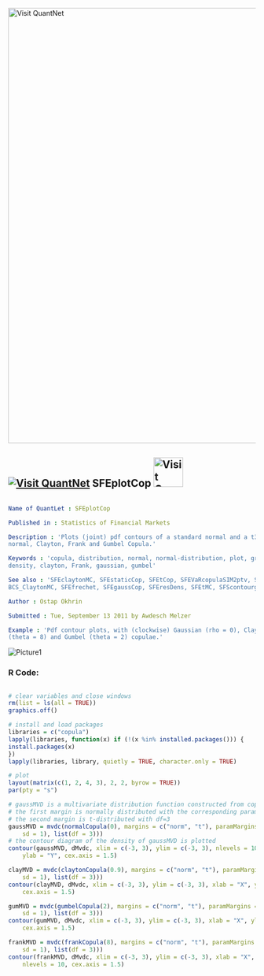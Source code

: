 
[<img src="https://github.com/QuantLet/Styleguide-and-FAQ/blob/master/pictures/banner.png" width="884" alt="Visit QuantNet">](http://quantlet.de/)

## [<img src="https://github.com/QuantLet/Styleguide-and-FAQ/blob/master/pictures/qloqo.png" alt="Visit QuantNet">](http://quantlet.de/) **SFEplotCop** [<img src="https://github.com/QuantLet/Styleguide-and-FAQ/blob/master/pictures/QN2.png" width="60" alt="Visit QuantNet 2.0">](http://quantlet.de/)

```yaml

Name of QuantLet : SFEplotCop

Published in : Statistics of Financial Markets

Description : 'Plots (joint) pdf contours of a standard normal and a t3 distributed variable with
normal, Clayton, Frank and Gumbel Copula.'

Keywords : 'copula, distribution, normal, normal-distribution, plot, graphical representation, pdf,
density, clayton, Frank, gaussian, gumbel'

See also : 'SFEclaytonMC, SFEstaticCop, SFEtCop, SFEVaRcopulaSIM2ptv, SFEArchCopDensity,
BCS_ClaytonMC, SFEfrechet, SFEgaussCop, SFEresDens, SFEtMC, SFScontourgumbel, SFEgaussCop'

Author : Ostap Okhrin

Submitted : Tue, September 13 2011 by Awdesch Melzer

Example : 'Pdf contour plots, with (clockwise) Gaussian (rho = 0), Clayton (theta = 0.9), Frank
(theta = 8) and Gumbel (theta = 2) copulae.'

```

![Picture1](SFEplotCop-1.png)


### R Code:
```r

# clear variables and close windows
rm(list = ls(all = TRUE))
graphics.off()

# install and load packages
libraries = c("copula")
lapply(libraries, function(x) if (!(x %in% installed.packages())) {
install.packages(x)
})
lapply(libraries, library, quietly = TRUE, character.only = TRUE)

# plot
layout(matrix(c(1, 2, 4, 3), 2, 2, byrow = TRUE))
par(pty = "s")

# gaussMVD is a multivariate distribution function constructed from copulas
# the first margin is normally distributed with the corresponding parameters
# the second margin is t-distributed with df=3
gaussMVD = mvdc(normalCopula(0), margins = c("norm", "t"), paramMargins = list(list(mean = 0, 
    sd = 1), list(df = 3)))
# the contour diagram of the density of gaussMVD is plotted
contour(gaussMVD, dMvdc, xlim = c(-3, 3), ylim = c(-3, 3), nlevels = 10, xlab = "X", 
    ylab = "Y", cex.axis = 1.5)

clayMVD = mvdc(claytonCopula(0.9), margins = c("norm", "t"), paramMargins = list(list(mean = 0, 
    sd = 1), list(df = 3)))
contour(clayMVD, dMvdc, xlim = c(-3, 3), ylim = c(-3, 3), xlab = "X", ylab = "Y", 
    cex.axis = 1.5)

gumMVD = mvdc(gumbelCopula(2), margins = c("norm", "t"), paramMargins = list(list(mean = 0, 
    sd = 1), list(df = 3)))
contour(gumMVD, dMvdc, xlim = c(-3, 3), ylim = c(-3, 3), xlab = "X", ylab = "Y", 
    cex.axis = 1.5)

frankMVD = mvdc(frankCopula(8), margins = c("norm", "t"), paramMargins = list(list(mean = 0, 
    sd = 1), list(df = 3)))
contour(frankMVD, dMvdc, xlim = c(-3, 3), ylim = c(-3, 3), xlab = "X", ylab = "Y", 
    nlevels = 10, cex.axis = 1.5)

```
